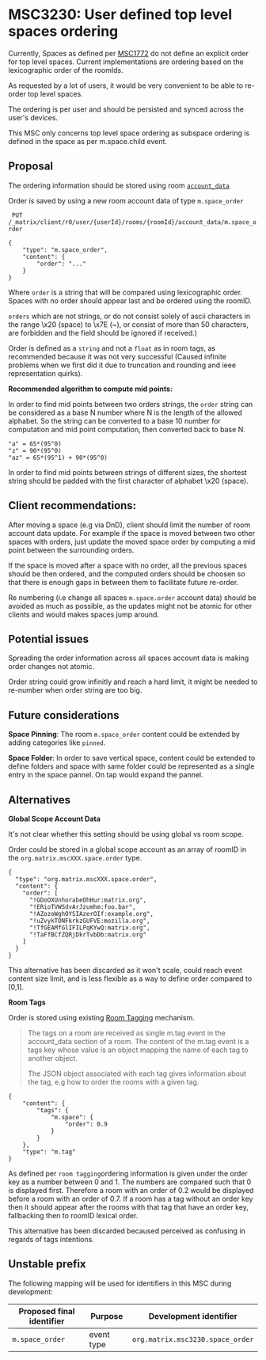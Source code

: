 # MSC3230: User defined top level spaces ordering

Currently, Spaces as defined per [MSC1772](https://github.com/matrix-org/matrix-doc/pull/1772)
do not define an explicit order for top level spaces. Current implementations are ordering based
on the lexicographic order of the roomIds.

As requested by a lot of users, it would be very convenient to be able to re-order top level spaces.

The ordering is per user and should be persisted and synced across the user's devices.

This MSC only concerns top level space ordering as subspace ordering is defined in the space
as per m.space.child event.

## Proposal

The ordering information should be stored using room [`account_data`](https://matrix.org/docs/spec/client_server/r0.6.1#id125)

Order is saved by using a new room account data of type `m.space_order`

` PUT /_matrix/client/r0/user/{userId}/rooms/{roomId}/account_data/m.space_order`

````
{
    "type": "m.space_order",
    "content": {
        "order": "..."
    }
}
````

Where `order` is a string that will be compared using lexicographic order. Spaces with
no order should appear last and be ordered using the roomID.

`orders` which are not strings, or do not consist solely of ascii characters in the range \x20 (space) to \x7E (~),
or consist of more than 50 characters, are forbidden and the field should be ignored if received.)

Order is defined as a `string` and not a `float` as in room tags, as recommended because it was
not very successful (Caused infinite problems when we first did it due to truncation and rounding
and ieee representation quirks).

__Recommended algorithm to compute mid points:__

In order to find mid points between two orders strings, the `order` string can be considered as
a base N number where N is the length of the allowed alphabet. So the string can be converted
to a base 10 number for computation and mid point computation, then converted back to base N.

````
"a" = 65*(95^0) 
"z" = 90*(95^0) 
"az" = 65*(95^1) + 90*(95^0) 
````

In order to find mid points between strings of different sizes, the shortest string should be padded
with the first character of alphabet \x20 (space).

## Client recommendations:

After moving a space (e.g via DnD), client should limit the number of room account data update.
For example if the space is moved between two other spaces with orders, just update the moved space order by
computing a mid point between the surrounding orders.

If the space is moved after a space with no order, all the previous spaces should be then ordered,
and the computed orders should be choosen so that there is enough gaps in between them to facilitate future
re-order.

Re numbering (i.e change all spaces `m.space.order` account data) should be avoided as much as possible,
as the updates might not be atomic for other clients and would makes spaces jump around.

## Potential issues

Spreading the order information across all spaces account data is making order changes not atomic.

Order string could grow infinitly and reach a hard limit, it might be needed to re-number
when order string are too big.


## Future considerations

__Space Pinning__: The room `m.space_order` content could be extended by adding categories like `pinned`.


__Space Folder__: In order to save vertical space, content could be extended to define folders
and space with same folder could be represented as a single entry in the space pannel.
On tap would expand the pannel.

## Alternatives

__Global Scope Account Data__

It's not clear whether this setting should be using global vs room scope.

Order could be stored in a global scope account as an array of roomID in the `org.matrix.mscXXX.space.order` type.
````
{
  "type": "org.matrix.mscXXX.space.order",
  "content": {
    "order": [
      "!GDoOXUnhorabeOhHur:matrix.org",
      "!ERioTVWSdvArJzumhm:foo.bar",
      "!AZozoWghOYSIAzerOIf:example.org",
      "!uZvykTONFkrkzGUFVE:mozilla.org",
      "!TfGEAMfGlIFILPqKYwQ:matrix.org",
      "!TaFfBCfZQRjDkrTvbDb:matrix.org"
    ]
  }
}
````

This alternative has been discarded as it won't scale, could reach event content size limit, and is
less flexible as a way to define order compared to [0,1].

__Room Tags__


Order is stored using existing [Room Tagging](https://matrix.org/docs/spec/client_server/latest#room-tagging)
mechanism.

> The tags on a room are received as single m.tag event in the account_data section of a room.
The content of the m.tag event is a tags key whose value is an object mapping the name of each tag
to another object.
> 
> The JSON object associated with each tag gives information about the tag, e.g how to order
the rooms with a given tag.

````
{
    "content": {
        "tags": {
            "m.space": {
                "order": 0.9
            }
        }
    },
    "type": "m.tag"
}
````

As defined per `room tagging`ordering information is given under the order key as a number between 0 and 1.
The numbers are compared such that 0 is displayed first. Therefore a room with an order of 0.2 would
be displayed before a room with an order of 0.7. If a room has a tag without an order key then it
should appear after the rooms with that tag that have an order key, fallbacking then to roomID lexical order.

This alternative has been discarded becaused perceived as confusing in regards of tags intentions.

## Unstable prefix

The following mapping will be used for identifiers in this MSC during development:


Proposed final identifier       | Purpose | Development identifier
------------------------------- | ------- | ----
`m.space_order` | event type | `org.matrix.msc3230.space_order`
